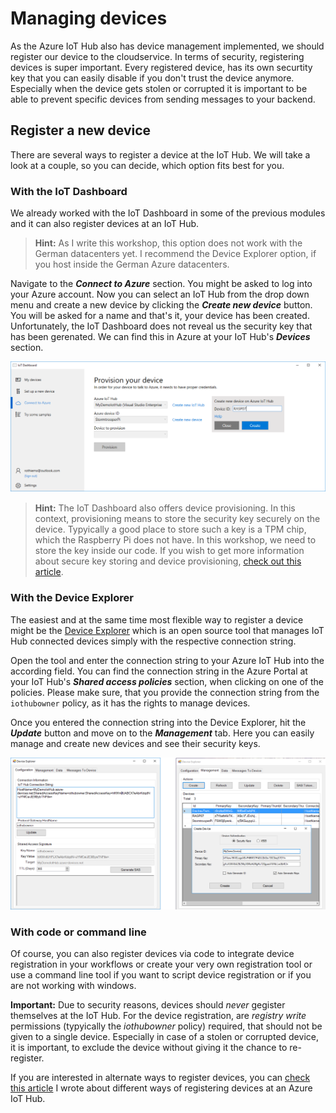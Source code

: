 # Managing devices
As the Azure IoT Hub also has device management implemented, we should register our device to the cloudservice. In terms of security, registering devices is super important. Every registered device, has its own securtity key that you can easily disable if you don't trust the device anymore. Especially when the device gets stolen or corrupted it is important to be able to prevent specific devices from sending messages to your backend.

## Register a new device
There are several ways to register a device at the IoT Hub. We will take a look at a couple, so you can decide, which option fits best for you.

### With the IoT Dashboard
We already worked with the IoT Dashboard in some of the previous modules and it can also register devices at an IoT Hub. 

> **Hint:** As I write this workshop, this option does not work with the German datacenters yet. I recommend the Device Explorer option, if you host inside the German Azure datacenters. 

Navigate to the ***Connect to Azure*** section. You might be asked to log into your Azure account. Now you can select an IoT Hub from the drop down menu and create a new device by clicking the ***Create new device*** button. You will be asked for a name and that's it, your device has been created. Unfortunately, the IoT Dashboard does not reveal us the security key that has been gerenated. We can find this in Azure at your IoT Hub's ***Devices*** section.

![IoT Dashboard device registrationr screenshots](/Misc/iotdashboarddeviceregistration.png)

> **Hint:** The IoT Dashboard also offers device provisioning. In this context, provisioning means to store the security key securely on the device. Typyically a good place to store such a key is a TPM chip, which the Raspberry Pi does not have. In this workshop, we need to store the key inside our code. If you wish to get more information about secure key storing and device provisioning, [check out this article](https://blogs.windows.com/buildingapps/2016/07/20/building-secure-apps-for-windows-iot-core/#M23T9JEcYFsVmS3r.97). 

### With the Device Explorer
The easiest and at the same time most flexible way to register a device might be the [Device Explorer](https://github.com/Azure/azure-iot-sdks/tree/master/tools/DeviceExplorer) which is an open source tool that manages IoT Hub connected devices simply with the respective connection string.

Open the tool and enter the connection string to your Azure IoT Hub into the according field. You can find the connection string in the Azure Portal at your IoT Hub's ***Shared access policies*** section, when clicking on one of the policies. Please make sure, that you provide the connection string from the  `iothubowner` policy, as it has the rights to manage devices.

Once you entered the connection string into the Device Explorer, hit the ***Update*** button and move on to the ***Management*** tab. Here you can easily manage and create new devices and see their security keys.

![Devcice Explorer screenshots](/Misc/deviceexplorer.png)

### With code or command line
Of course, you can also register devices via code to integrate device registration in your workflows or create your very own registration tool or use a command line tool if you want to script device registration or if you are not working with windows.

**Important:** Due to security reasons, devices should *never* gegister themselves at the IoT Hub. For the device registration, are *registry write* permissions (typyically the *iothubowner* policy) required, that should not be given to a single device. Especially in case of a stolen or corrupted device, it is important, to exclude the device without giving it the chance to re-register.

If you are interested in alternate ways to register devices, you can [check this article](http://pumpingco.de/different-ways-to-register-devices-to-the-azure-iot-hub/) I wrote about different ways of registering devices at an Azure IoT Hub.